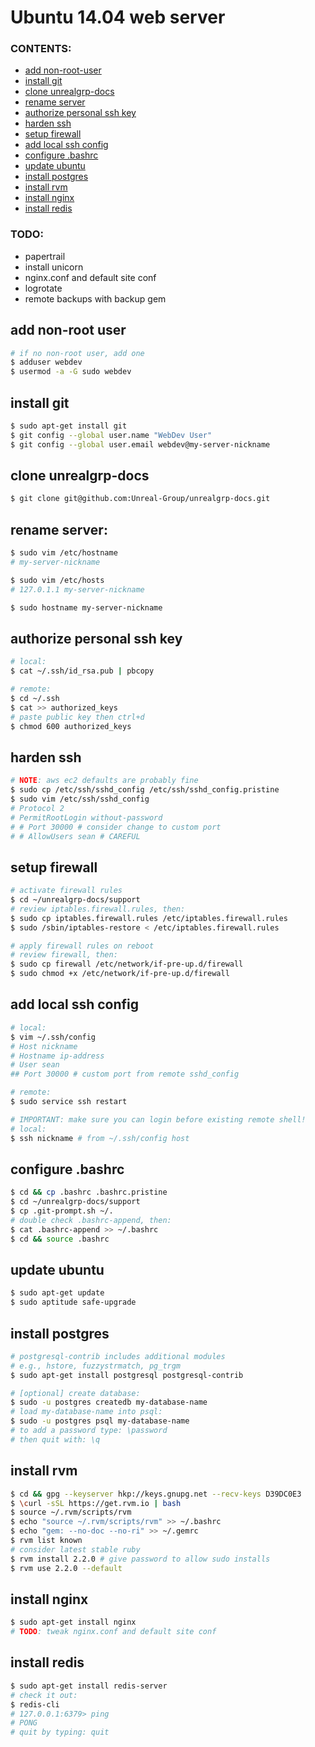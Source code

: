 # Ubuntu 14.04 web server

### CONTENTS:
- [add non-root-user](#add-non-root-user)
- [install git](#install-git)
- [clone unrealgrp-docs](#clone-unrealgrp-docs)
- [rename server](#rename-server)
- [authorize personal ssh key](#authorize-personal-ssh-key)
- [harden ssh](#harden-ssh)
- [setup firewall](#setup-firewall)
- [add local ssh config](#add-local-ssh-config)
- [configure .bashrc](#configure-bashrc)
- [update ubuntu](#update-ubuntu)
- [install postgres](#install-postgres)
- [install rvm](#install-rvm)
- [install nginx](#install-nginx)
- [install redis](#install-redis)

### TODO:
- papertrail
- install unicorn
- nginx.conf and default site conf
- logrotate
- remote backups with backup gem

## add non-root user
```bash
# if no non-root user, add one
$ adduser webdev
$ usermod -a -G sudo webdev
```

## install git
```bash
$ sudo apt-get install git
$ git config --global user.name "WebDev User"
$ git config --global user.email webdev@my-server-nickname
```

## clone unrealgrp-docs
```bash
$ git clone git@github.com:Unreal-Group/unrealgrp-docs.git
```

## rename server:
```bash
$ sudo vim /etc/hostname
# my-server-nickname

$ sudo vim /etc/hosts
# 127.0.1.1 my-server-nickname

$ sudo hostname my-server-nickname
```

## authorize personal ssh key
```bash
# local:
$ cat ~/.ssh/id_rsa.pub | pbcopy

# remote:
$ cd ~/.ssh
$ cat >> authorized_keys
# paste public key then ctrl+d
$ chmod 600 authorized_keys
```

## harden ssh
```bash
# NOTE: aws ec2 defaults are probably fine
$ sudo cp /etc/ssh/sshd_config /etc/ssh/sshd_config.pristine
$ sudo vim /etc/ssh/sshd_config
# Protocol 2
# PermitRootLogin without-password
# # Port 30000 # consider change to custom port
# # AllowUsers sean # CAREFUL
```

## setup firewall
```bash
# activate firewall rules
$ cd ~/unrealgrp-docs/support
# review iptables.firewall.rules, then:
$ sudo cp iptables.firewall.rules /etc/iptables.firewall.rules
$ sudo /sbin/iptables-restore < /etc/iptables.firewall.rules

# apply firewall rules on reboot
# review firewall, then:
$ sudo cp firewall /etc/network/if-pre-up.d/firewall
$ sudo chmod +x /etc/network/if-pre-up.d/firewall
```

## add local ssh config
```bash
# local:
$ vim ~/.ssh/config
# Host nickname
# Hostname ip-address
# User sean
## Port 30000 # custom port from remote sshd_config

# remote:
$ sudo service ssh restart

# IMPORTANT: make sure you can login before existing remote shell!
# local:
$ ssh nickname # from ~/.ssh/config host
```

## configure .bashrc
```bash
$ cd && cp .bashrc .bashrc.pristine
$ cd ~/unrealgrp-docs/support
$ cp .git-prompt.sh ~/.
# double check .bashrc-append, then:
$ cat .bashrc-append >> ~/.bashrc
$ cd && source .bashrc
```

## update ubuntu
```bash
$ sudo apt-get update
$ sudo aptitude safe-upgrade
```

## install postgres
```bash
# postgresql-contrib includes additional modules
# e.g., hstore, fuzzystrmatch, pg_trgm
$ sudo apt-get install postgresql postgresql-contrib

# [optional] create database:
$ sudo -u postgres createdb my-database-name
# load my-database-name into psql:
$ sudo -u postgres psql my-database-name
# to add a password type: \password
# then quit with: \q
```

## install rvm
```bash
$ cd && gpg --keyserver hkp://keys.gnupg.net --recv-keys D39DC0E3
$ \curl -sSL https://get.rvm.io | bash
$ source ~/.rvm/scripts/rvm
$ echo "source ~/.rvm/scripts/rvm" >> ~/.bashrc
$ echo "gem: --no-doc --no-ri" >> ~/.gemrc
$ rvm list known
# consider latest stable ruby
$ rvm install 2.2.0 # give password to allow sudo installs
$ rvm use 2.2.0 --default
```

## install nginx
```bash
$ sudo apt-get install nginx
# TODO: tweak nginx.conf and default site conf
```

## install redis
```bash
$ sudo apt-get install redis-server
# check it out:
$ redis-cli
# 127.0.0.1:6379> ping
# PONG
# quit by typing: quit
```
